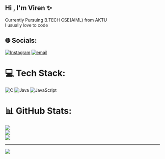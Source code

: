 ## Hi , I'm Viren ✨
 Currently Pursuing B.TECH CSE(AIML) from AKTU </br>
 I usually love to code  </br>
 
## 🌐 Socials:
 [![Instagram](https://img.shields.io/badge/Instagram-%23E4405F.svg?logo=Instagram&logoColor=white)](https://instagram.com/_virenn7) [![email](https://img.shields.io/badge/Email-D14836?logo=gmail&logoColor=white)](mailto:virenpandey89@gmail.com) 

# 💻 Tech Stack:
![C](https://img.shields.io/badge/c-%2300599C.svg?style=for-the-badge&logo=c&logoColor=white) ![Java](https://img.shields.io/badge/java-%23ED8B00.svg?style=for-the-badge&logo=openjdk&logoColor=white) ![JavaScript](https://img.shields.io/badge/javascript-%23323330.svg?style=for-the-badge&logo=javascript&logoColor=%23F7DF1E)
# 📊 GitHub Stats:
![](https://github-readme-stats.vercel.app/api?username=viren-pandey&theme=dark&hide_border=false&include_all_commits=false&count_private=false)<br/>
![](https://nirzak-streak-stats.vercel.app/?user=viren-pandey&theme=dark&hide_border=false)<br/>
![](https://github-readme-stats.vercel.app/api/top-langs/?username=viren-pandey&theme=dark&hide_border=false&include_all_commits=false&count_private=false&layout=compact)

---
[![](https://visitcount.itsvg.in/api?id=viren-pandey&icon=0&color=0)](https://visitcount.itsvg.in)

<!-- Proudly created with GPRM ( https://gprm.itsvg.in ) -->
